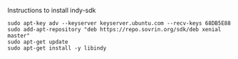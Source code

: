 Instructions to install indy-sdk
```
sudo apt-key adv --keyserver keyserver.ubuntu.com --recv-keys 68DB5E88
sudo add-apt-repository "deb https://repo.sovrin.org/sdk/deb xenial master"
sudo apt-get update
sudo apt-get install -y libindy
```

